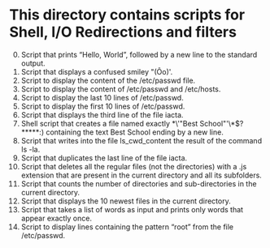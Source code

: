 # This directory contains scripts for Shell, I/O Redirections and filters
0. Script that prints “Hello, World”, followed by a new line to the standard output.
1. Script that displays a confused smiley "(Ôo)'.
2. Script to display the content of the /etc/passwd file.
3. Script to display the content of /etc/passwd and /etc/hosts.
4. Script to display the last 10 lines of /etc/passwd.
5. Script to display the first 10 lines of /etc/passwd.
6. Script that displays the third line of the file iacta.
7. Shell script that creates a file named exactly \*\\'"Best School"\'\\*$\?\*\*\*\*\*:) containing the text Best School ending by a new line.
8. Script that writes into the file ls_cwd_content the result of the command ls -la.
9. Script that duplicates the last line of the file iacta.
10. Script that deletes all the regular files (not the directories) with a .js extension that are present in the current directory and all its subfolders.
11. Script that counts the number of directories and sub-directories in the current directory.
12. Script that displays the 10 newest files in the current directory.
13. Script that takes a list of words as input and prints only words that appear exactly once.
14. Script to display lines containing the pattern “root” from the file /etc/passwd.
